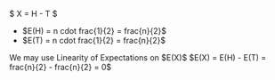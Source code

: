 $ X = H - T $
<ul>
	<li> $E(H) = n cdot frac{1}{2} = frac{n}{2}$
<li> $E(T) = n cdot frac{1}{2} = frac{n}{2}$
</ul>
We may use Linearity of Expectations on $E(X)$ 
$E(X) = E(H) - E(T) = frac{n}{2} - frac{n}{2} = 0$
